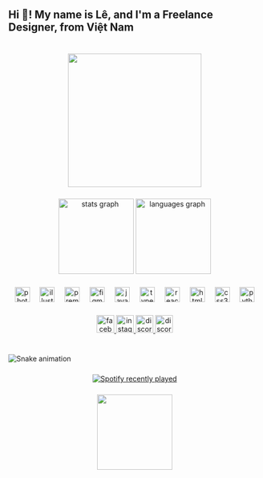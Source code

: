 <h2 align="left">Hi 👋! My name is Lê, and I'm a Freelance Designer, from Việt Nam</h2>

###

<br clear="both">

<div align="center">
  <img height="266" src="https://scontent.fsgn2-8.fna.fbcdn.net/v/t39.30808-6/356811794_842540177206328_5761685797739533588_n.jpg?stp=dst-jpg_s960x960&_nc_cat=102&ccb=1-7&_nc_sid=5f2048&_nc_eui2=AeGkB9MMa04k8VKMJLBCYmAmHpXrZB8SDGYeletkHxIMZv47zvDlz-4t9OT27QKIhBo-lsoLf0wSy_AoKYhD3yL6&_nc_ohc=wAgl37Dc9J4Ab7MzTAc&_nc_ht=scontent.fsgn2-8.fna&oh=00_AfDcahGJ2UVQK5iSspJ6QDD7B3pQ_ychcyDnxcP_bIB1mw&oe=661B30ED"  />
</div>

###

<div align="center">
  <img src="https://github-readme-stats.vercel.app/api?username=LeDaDev&hide_title=false&hide_rank=false&show_icons=true&include_all_commits=true&count_private=true&disable_animations=false&theme=dracula&locale=en&hide_border=false" height="150" alt="stats graph"  />
  <img src="https://github-readme-stats.vercel.app/api/top-langs?username=LeDaDev&locale=en&hide_title=false&layout=compact&card_width=320&langs_count=5&theme=dracula&hide_border=false" height="150" alt="languages graph"  />
</div>

###

<div align="center">
  <img src="https://cdn.jsdelivr.net/gh/devicons/devicon/icons/photoshop/photoshop-plain.svg" height="30" alt="photoshop logo"  />
  <img width="12" />
  <img src="https://cdn.jsdelivr.net/gh/devicons/devicon/icons/illustrator/illustrator-plain.svg" height="30" alt="illustrator logo"  />
  <img width="12" />
  <img src="https://cdn.jsdelivr.net/gh/devicons/devicon/icons/premierepro/premierepro-plain.svg" height="30" alt="premierepro logo"  />
  <img width="12" />
  <img src="https://cdn.jsdelivr.net/gh/devicons/devicon/icons/figma/figma-original.svg" height="30" alt="figma logo"  />
  <img width="12" />
  <img src="https://cdn.jsdelivr.net/gh/devicons/devicon/icons/javascript/javascript-original.svg" height="30" alt="javascript logo"  />
  <img width="12" />
  <img src="https://cdn.jsdelivr.net/gh/devicons/devicon/icons/typescript/typescript-original.svg" height="30" alt="typescript logo"  />
  <img width="12" />
  <img src="https://cdn.jsdelivr.net/gh/devicons/devicon/icons/react/react-original.svg" height="30" alt="react logo"  />
  <img width="12" />
  <img src="https://cdn.jsdelivr.net/gh/devicons/devicon/icons/html5/html5-original.svg" height="30" alt="html5 logo"  />
  <img width="12" />
  <img src="https://cdn.jsdelivr.net/gh/devicons/devicon/icons/css3/css3-original.svg" height="30" alt="css3 logo"  />
  <img width="12" />
  <img src="https://cdn.jsdelivr.net/gh/devicons/devicon/icons/python/python-original.svg" height="30" alt="python logo"  />
</div>

###

<div align="center">
  <a href="https://facebook.com/banledangyeuu" target="_blank">
    <img src="https://img.shields.io/static/v1?message=Facebook&logo=facebook&label=&color=1877F2&logoColor=white&labelColor=&style=for-the-badge" height="35" alt="facebook logo"  />
  </a>
  <a href="https://instagram.com/banledangyeuu" target="_blank">
    <img src="https://img.shields.io/static/v1?message=Instagram&logo=instagram&label=&color=E4405F&logoColor=white&labelColor=&style=for-the-badge" height="35" alt="instagram logo"  />
  </a>
  <a href="https://discordapp.com/users/lehoangf" target="_blank">
    <img src="https://img.shields.io/static/v1?message=Discord&logo=discord&label=&color=7289DA&logoColor=white&labelColor=&style=for-the-badge" height="35" alt="discord logo"  />
  </a>
  <a href="https://tiktok.com/@banledangyeuu" target="_blank">
    <img src="[https://img.shields.io/static/v1?message=Discord&logo=discord&label=&color=7289DA&logoColor=white&labelColor=&style=for-the-badge](https://cdn.pixabay.com/photo/2022/02/09/08/24/tiktok-7002866_960_720.png)" height="35" alt="discord logo"  />
  </a>
</div>

###

<br clear="both">

<img src="https://raw.githubusercontent.com/LeDaDev/LeDaDev/output/snake.svg" alt="Snake animation" />

###

<div align="center">
  <a href="https://open.spotify.com/user/31fcpc6wsugmsnkwebmlnb2mvd4a">
    <img src="https://spotify-recently-played-readme.vercel.app/api?user=31fcpc6wsugmsnkwebmlnb2mvd4a&count=5" alt="Spotify recently played"  />
  </a>
</div>

###

<div align="center">
  <img height="150" src="https://imgur.com/hGDEjlq.gif"  />
</div>

###
